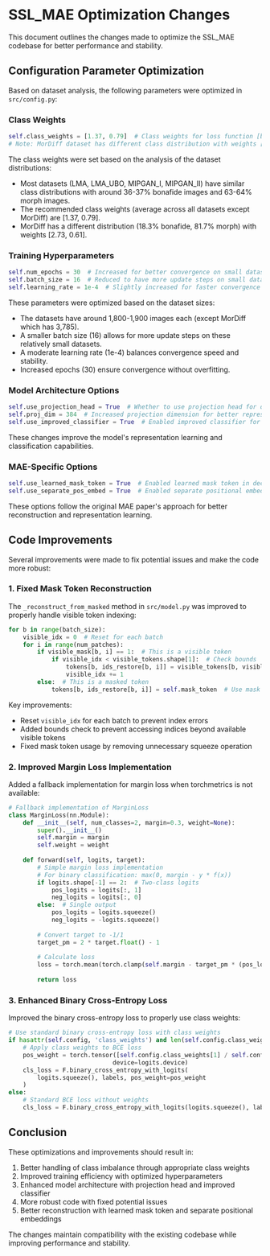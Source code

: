 # SSL_MAE Optimization Changes

This document outlines the changes made to optimize the SSL_MAE codebase for better performance and stability.

## Configuration Parameter Optimization

Based on dataset analysis, the following parameters were optimized in `src/config.py`:

### Class Weights

```python
self.class_weights = [1.37, 0.79]  # Class weights for loss function [bonafide_weight, morph_weight]
# Note: MorDiff dataset has different class distribution with weights [2.73, 0.61]
```

The class weights were set based on the analysis of the dataset distributions:
- Most datasets (LMA, LMA_UBO, MIPGAN_I, MIPGAN_II) have similar class distributions with around 36-37% bonafide images and 63-64% morph images.
- The recommended class weights (average across all datasets except MorDiff) are [1.37, 0.79].
- MorDiff has a different distribution (18.3% bonafide, 81.7% morph) with weights [2.73, 0.61].

### Training Hyperparameters

```python
self.num_epochs = 30  # Increased for better convergence on small datasets
self.batch_size = 16  # Reduced to have more update steps on small datasets
self.learning_rate = 1e-4  # Slightly increased for faster convergence
```

These parameters were optimized based on the dataset sizes:
- The datasets have around 1,800-1,900 images each (except MorDiff which has 3,785).
- A smaller batch size (16) allows for more update steps on these relatively small datasets.
- A moderate learning rate (1e-4) balances convergence speed and stability.
- Increased epochs (30) ensure convergence without overfitting.

### Model Architecture Options

```python
self.use_projection_head = True  # Whether to use projection head for downstream tasks
self.proj_dim = 384  # Increased projection dimension for better representation
self.use_improved_classifier = True  # Enabled improved classifier for better performance
```

These changes improve the model's representation learning and classification capabilities.

### MAE-Specific Options

```python
self.use_learned_mask_token = True  # Enabled learned mask token in decoder for better reconstruction
self.use_separate_pos_embed = True  # Enabled separate positional embeddings for encoder and decoder
```

These options follow the original MAE paper's approach for better reconstruction and representation learning.

## Code Improvements

Several improvements were made to fix potential issues and make the code more robust:

### 1. Fixed Mask Token Reconstruction

The `_reconstruct_from_masked` method in `src/model.py` was improved to properly handle visible token indexing:

```python
for b in range(batch_size):
    visible_idx = 0  # Reset for each batch
    for i in range(num_patches):
        if visible_mask[b, i] == 1:  # This is a visible token
            if visible_idx < visible_tokens.shape[1]:  # Check bounds
                tokens[b, ids_restore[b, i]] = visible_tokens[b, visible_idx]
                visible_idx += 1
        else:  # This is a masked token
            tokens[b, ids_restore[b, i]] = self.mask_token  # Use mask token
```

Key improvements:
- Reset `visible_idx` for each batch to prevent index errors
- Added bounds check to prevent accessing indices beyond available visible tokens
- Fixed mask token usage by removing unnecessary squeeze operation

### 2. Improved Margin Loss Implementation

Added a fallback implementation for margin loss when torchmetrics is not available:

```python
# Fallback implementation of MarginLoss
class MarginLoss(nn.Module):
    def __init__(self, num_classes=2, margin=0.3, weight=None):
        super().__init__()
        self.margin = margin
        self.weight = weight
        
    def forward(self, logits, target):
        # Simple margin loss implementation
        # For binary classification: max(0, margin - y * f(x))
        if logits.shape[-1] == 2:  # Two-class logits
            pos_logits = logits[:, 1]
            neg_logits = logits[:, 0]
        else:  # Single output
            pos_logits = logits.squeeze()
            neg_logits = -logits.squeeze()
            
        # Convert target to -1/1
        target_pm = 2 * target.float() - 1
        
        # Calculate loss
        loss = torch.mean(torch.clamp(self.margin - target_pm * (pos_logits - neg_logits), min=0))
        
        return loss
```

### 3. Enhanced Binary Cross-Entropy Loss

Improved the binary cross-entropy loss to properly use class weights:

```python
# Use standard binary cross-entropy loss with class weights
if hasattr(self.config, 'class_weights') and len(self.config.class_weights) == 2:
    # Apply class weights to BCE loss
    pos_weight = torch.tensor([self.config.class_weights[1] / self.config.class_weights[0]], 
                             device=logits.device)
    cls_loss = F.binary_cross_entropy_with_logits(
        logits.squeeze(), labels, pos_weight=pos_weight
    )
else:
    # Standard BCE loss without weights
    cls_loss = F.binary_cross_entropy_with_logits(logits.squeeze(), labels)
```

## Conclusion

These optimizations and improvements should result in:
1. Better handling of class imbalance through appropriate class weights
2. Improved training efficiency with optimized hyperparameters
3. Enhanced model architecture with projection head and improved classifier
4. More robust code with fixed potential issues
5. Better reconstruction with learned mask token and separate positional embeddings

The changes maintain compatibility with the existing codebase while improving performance and stability.
